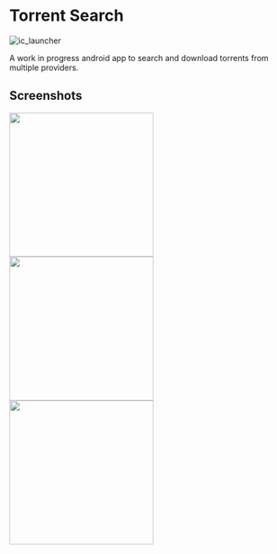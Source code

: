 # Torrent Search

![ic_launcher](https://github.com/user-attachments/assets/86bcb95c-c8b3-46c5-ad91-9b6785b024a9)

A work in progress android app to search and download torrents from multiple providers.

## Screenshots

<img width="256" src="https://github.com/user-attachments/assets/4e88f62d-4660-4c41-937d-1b034a878281">
<img width="256" src="https://github.com/user-attachments/assets/d58e82a4-f9ef-438f-b5c8-b60d711e09ea">
<img width="256" src="https://github.com/user-attachments/assets/45f29e96-839e-4f61-908a-e985173a01e2">
